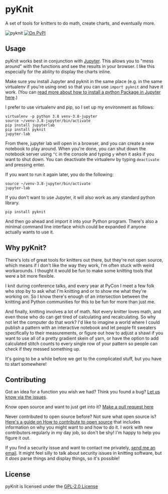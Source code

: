 # pyKnit
A set of tools for knitters to do math, create charts, and eventually more.

![pyknit](https://github.com/terriko/pyknit/workflows/pyknit/badge.svg?branch=main&event=push)
[![On PyPI](https://img.shields.io/pypi/v/pyknit)](https://pypi.org/project/pyknit/)

## Usage

pyKnit works best in conjunction with [Jupyter](https://jupyter.org/install).
This allows you to "mess around" with the functions and see the results in your
browser.  I like this especially for the ability to display the charts inline.

Make sure you install Jupyter and pyknit in the same place (e.g. in the same
virtualenv if you're using one) so that you can use `import pyknit` and have it
work. (You can [read more about how to install a python Package in Jupyter
here](https://jakevdp.github.io/blog/2017/12/05/installing-python-packages-from-jupyter/).)

I prefer to use virtualenv and pip, so I set up my environment as follows:

```console
virtualenv -p python 3.8 venv-3.8-jupyter
source ~/venv-3.8-jupyter/bin/activate
pip install jupyterlab
pip install pyknit
jupyter-lab
```

From there, jupyter lab will open in a browser, and you can create a new notebook to play around.  When you're done, you can shut down the notebook server using `^C` in the console and typing `y` when it asks if you want to shut down.  You can deactivate the virtualenv by typing `deactivate` and pressing enter.

If you want to run it again later, you do the following:

```
source ~/venv-3.8-jupyter/bin/activate
jupyter-lab
```

If you don't want to use Jupyter, it will also work as any standard python library.

`pip install pyknit`

And then go ahead and import it into your Python program.  There's also a
minimal command line interface which could be expanded if anyone actually wants
to use it.

## Why pyKnit?

There's lots of great tools for knitters out there, but they're not open
source, which means if I don't like the way they work, I'm often stuck with
weird workarounds.  I thought it would be fun to make some knitting tools that
were a bit more flexible.

I knit during conference talks, and every year at PyCon I meet a few folk who
stop by to ask what I'm knitting and or to show me what they're working on.  So
I know there's enough of an intersection between the knitting and Python
communities for this to be fun for more than just me.

And finally, knitting involves a lot of math.  Not every knitter loves math,
and even those who do can get tired of calculating and recalculating.  So why
not let the computer do that work?  I'd like to imagine a world where I could
publish a pattern with an interactive notebook and let people fit sweaters
specifically to their measurements, or figure out how to adjust a shawl if
you want to use all of a pretty gradient skein of yarn, or have the option to
add calculated stitch counts to every single row of your pattern so people can
check if they messed something up.

It's going to be a while before we get to the complicated stuff, but you have
to start somewhere!

## Contributing

Got an idea for a function you wish we had?  Think you found a bug?  [Let us know via the issues](https://github.com/terriko/pyknit/issues).

Know open source and want to just get into it?  [Make a pull request here](https://github.com/terriko/pyknit/pulls)

Never contributed to open source before? Not sure what open source is? [Here's a guide on How to contribute to open source](https://opensource.guide/how-to-contribute/) that includes information on why you might want to and how to do it.  I work with new contributors regularly in my day job, so don't be shy!  I'm happy to help you figure it out.

If you find a security issue and want to contact me privately, [send me an
email](https://github.com/terriko/).  It might feel silly to talk about
security issues in knitting software, but it *does* parse things and display
things, so it's possible!

## License

pyKnit is licensed under the [GPL-2.0 License](https://github.com/terriko/pyknit/blob/main/LICENSE)
